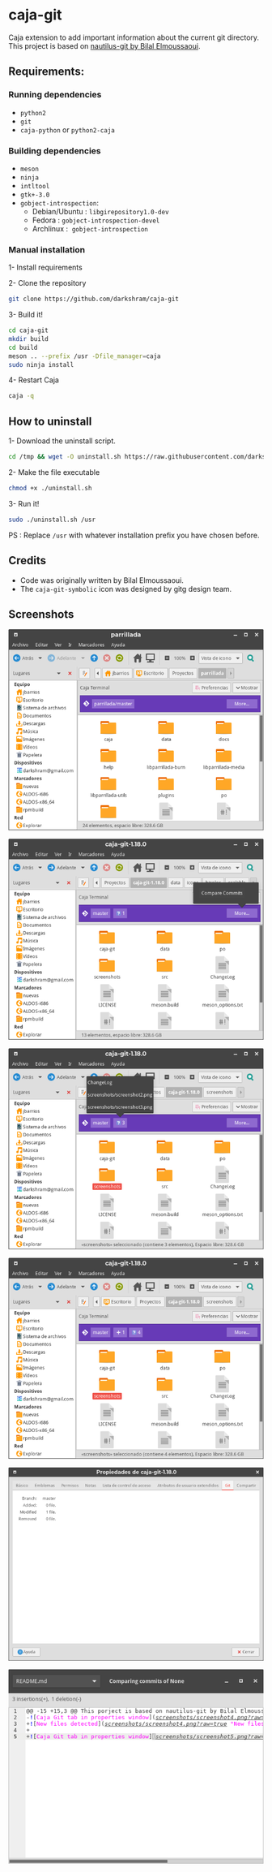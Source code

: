 # caja-git

Caja extension to add important information about the current git directory.
This project is based on [nautilus-git by Bilal Elmoussaoui](https://github.com/bil-elmoussaoui/nautilus-git).

## Requirements:

### Running dependencies

- `python2`
- `git`
- `caja-python` or `python2-caja`



### Building dependencies

- `meson`
- `ninja`
- `intltool`
- `gtk+-3.0`
- `gobject-introspection`:
  - Debian/Ubuntu : `libgirepository1.0-dev`
  - Fedora : `gobject-introspection-devel`
  - Archlinux :  `gobject-introspection`

### Manual installation

1- Install requirements

2- Clone the repository

```bash
git clone https://github.com/darkshram/caja-git
```

3- Build it!

```bash
cd caja-git
mkdir build
cd build
meson .. --prefix /usr -Dfile_manager=caja
sudo ninja install
```


4- Restart Caja

```bash
caja -q
```

## How to uninstall

1- Download the uninstall script.

```bash
cd /tmp && wget -O uninstall.sh https://raw.githubusercontent.com/darkshram/caja-git/master/uninstall.sh
```

2- Make the file executable

```bash
chmod +x ./uninstall.sh
```

3- Run it!

```bash
sudo ./uninstall.sh /usr
```

PS : Replace `/usr` with whatever installation prefix you have chosen before.

## Credits

- Code was originally written by Bilal Elmoussaoui.
- The `caja-git-symbolic` icon was designed by gitg design team.

## Screenshots


![Caja main window](screenshots/screenshot1.png?raw=true "Caja main window")

![Compare commits](screenshots/screenshot2.png?raw=true "Compare commits")

![Changes detected](screenshots/screenshot3.png?raw=true "Changes detected")

![New files detected](screenshots/screenshot4.png?raw=true "New files detected")

![Caja Git tab in properties window](screenshots/screenshot5.png?raw=true "Caja Git tab in properties window")

![Compare commits](screenshots/screenshot6.png?raw=true "Compare commits")

